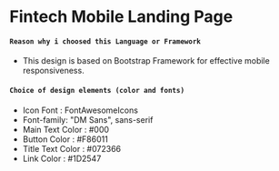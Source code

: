 # Fintech Mobile Landing Page

#### `Reason why i choosed this Language or Framework`

- This design is based on Bootstrap Framework for effective mobile responsiveness.

#### `Choice of design elements (color and fonts)`

- Icon Font : FontAwesomeIcons
- Font-family: "DM Sans", sans-serif
- Main Text Color : #000
- Button Color : #F86011
- Title Text Color : #072366
- Link Color : #1D2547
